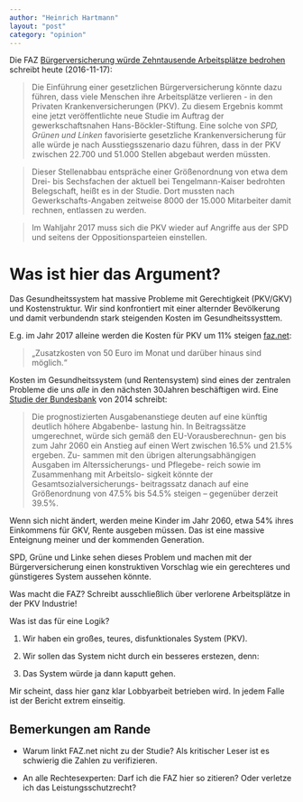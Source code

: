 ```yaml
---
author: "Heinrich Hartmann"
layout: "post"
category: "opinion"
---
```


Die FAZ  [Bürgerversicherung würde Zehntausende Arbeitsplätze bedrohen](http://www.faz.net/aktuell/wirtschaft/wirtschaftspolitik/buergerversicherung-von-spd-gruenen-linke-fuehrt-zu-stellenabbau-14531660.html) schreibt heute (2016-11-17):

> Die Einführung einer gesetzlichen Bürgerversicherung könnte dazu
> führen, dass viele Menschen ihre Arbeitsplätze verlieren - in den
> Privaten Krankenversicherungen (PKV). Zu diesem Ergebnis kommt eine
> jetzt veröffentlichte neue Studie im Auftrag der gewerkschaftsnahen
> Hans-Böckler-Stiftung. Eine solche von *SPD, Grünen und Linken*
> favorisierte gesetzliche Krankenversicherung für alle würde je nach
> Ausstiegsszenario dazu führen, dass in der PKV zwischen 22.700 und
> 51.000 Stellen abgebaut werden müssten.

> Dieser Stellenabbau entspräche einer Größenordnung von etwa dem Drei-
> bis Sechsfachen der aktuell bei Tengelmann-Kaiser bedrohten
> Belegschaft, heißt es in der Studie. Dort mussten nach
> Gewerkschafts-Angaben zeitweise 8000 der 15.000 Mitarbeiter damit
> rechnen, entlassen zu werden.

> Im Wahljahr 2017 muss sich die PKV wieder auf Angriffe aus der SPD
> und seitens der Oppositionsparteien einstellen.

# Was ist hier das Argument?

Das Gesundheitssystem hat massive Probleme mit Gerechtigkeit (PKV/GKV)
und Kostenstruktur. Wir sind konfrontiert mit einer alternder
Bevölkerung und damit verbundendn stark steigenden Kosten im
Gesundheitssysttem.

E.g. im Jahr 2017 alleine werden die Kosten für PKV um 11% steigen
[faz.net](http://www.faz.net/aktuell/finanzen/meine-finanzen/versichern-und-schuetzen/f-a-z-exklusiv-beitragsschock-fuer-6-millionen-krankenversicherte-14457599.html):

> „Zusatzkosten von 50 Euro im Monat und darüber hinaus sind möglich.“

Kosten im Gesundheitssystem (und Rentensystem) sind eines der
zentralen Probleme die uns *alle* in den nächsten 30Jahren
beschäftigen wird. Eine [Studie der Bundesbank](https://www.bundesbank.de/Redaktion/DE/Downloads/Veroeffentlichungen/Monatsberichtsaufsaetze/2014/2014_07_krankenversicherung.pdf?__blob=publicationFile) von 2014 schreibt:

> Die prognostizierten Ausgabenanstiege deuten auf eine künftig
> deutlich höhere Abgabenbe- lastung hin. In Beitragssätze
> umgerechnet, würde sich gemäß den EU-Vorausberechnun- gen bis zum
> Jahr 2060 ein Anstieg auf einen Wert zwischen 16.5% und 21.5%
> ergeben. Zu- sammen mit den übrigen alterungsabhängigen Ausgaben im
> Alterssicherungs- und Pflegebe- reich sowie im Zusammenhang mit
> Arbeitslo- sigkeit könnte der Gesamtsozialversicherungs-
> beitragssatz danach auf eine Größenordnung von 47.5% bis 54.5%
> steigen – gegenüber derzeit 39.5%.

Wenn sich nicht ändert, werden meine Kinder im Jahr 2060, etwa 54%
ihres Einkommens für GKV, Rente ausgeben müssen. Das ist eine massive
Enteignung meiner und der kommenden Generation.

SPD, Grüne und Linke sehen dieses Problem und machen mit der
Bürgerversicherung einen konstruktiven Vorschlag wie ein gerechteres
und günstigeres System aussehen könnte.

Was macht die FAZ? Schreibt ausschließlich über verlorene
Arbeitsplätze in der PKV Industrie!

Was ist das für eine Logik?

1. Wir haben ein großes, teures, disfunktionales System (PKV).

2. Wir sollen das System nicht durch ein besseres erstezen, denn:

3. Das System würde ja dann kaputt gehen.

Mir scheint, dass hier ganz klar Lobbyarbeit betrieben wird. In jedem
Falle ist der Bericht extrem einseitig.

## Bemerkungen am Rande

- Warum linkt FAZ.net nicht zu der Studie?  Als kritischer Leser ist
  es schwierig die Zahlen zu verifizieren.

- An alle Rechtesexperten: Darf ich die FAZ hier so zitieren? Oder
  verletze ich das Leistungsschutzrecht?
